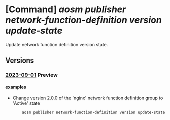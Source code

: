 # [Command] _aosm publisher network-function-definition version update-state_

Update network function definition version state.

## Versions

### [2023-09-01](/Resources/mgmt-plane/L3N1YnNjcmlwdGlvbnMve30vcmVzb3VyY2Vncm91cHMve30vcHJvdmlkZXJzL21pY3Jvc29mdC5oeWJyaWRuZXR3b3JrL3B1Ymxpc2hlcnMve30vbmV0d29ya2Z1bmN0aW9uZGVmaW5pdGlvbmdyb3Vwcy97fS9uZXR3b3JrZnVuY3Rpb25kZWZpbml0aW9udmVyc2lvbnMve30vdXBkYXRlc3RhdGU=/2023-09-01.xml) **Preview**

<!-- mgmt-plane /subscriptions/{}/resourcegroups/{}/providers/microsoft.hybridnetwork/publishers/{}/networkfunctiondefinitiongroups/{}/networkfunctiondefinitionversions/{}/updatestate 2023-09-01 -->

#### examples

- Change version 2.0.0 of the 'nginx' network function definition group to 'Active' state
    ```bash
        aosm publisher network-function-definition version update-state --resource-group contoso-aosm --publisher-name contoso --group-name nginx --version-name 2.0.0 --version-state Active
    ```
